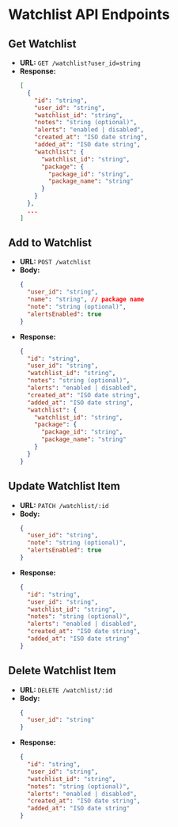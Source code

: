 # Watchlist API Endpoints

## Get Watchlist
- **URL:** `GET /watchlist?user_id=string`
- **Response:**
  ```json
  [
    {
      "id": "string",
      "user_id": "string",
      "watchlist_id": "string",
      "notes": "string (optional)",
      "alerts": "enabled | disabled",
      "created_at": "ISO date string",
      "added_at": "ISO date string",
      "watchlist": {
        "watchlist_id": "string",
        "package": {
          "package_id": "string",
          "package_name": "string"
        }
      }
    },
    ...
  ]
  ```

## Add to Watchlist
- **URL:** `POST /watchlist`
- **Body:**
  ```json
  {
    "user_id": "string",
    "name": "string", // package name
    "note": "string (optional)",
    "alertsEnabled": true
  }
  ```
- **Response:**
  ```json
  {
    "id": "string",
    "user_id": "string",
    "watchlist_id": "string",
    "notes": "string (optional)",
    "alerts": "enabled | disabled",
    "created_at": "ISO date string",
    "added_at": "ISO date string",
    "watchlist": {
      "watchlist_id": "string",
      "package": {
        "package_id": "string",
        "package_name": "string"
      }
    }
  }
  ```

## Update Watchlist Item
- **URL:** `PATCH /watchlist/:id`
- **Body:**
  ```json
  {
    "user_id": "string",
    "note": "string (optional)",
    "alertsEnabled": true
  }
  ```
- **Response:**
  ```json
  {
    "id": "string",
    "user_id": "string",
    "watchlist_id": "string",
    "notes": "string (optional)",
    "alerts": "enabled | disabled",
    "created_at": "ISO date string",
    "added_at": "ISO date string"
  }
  ```

## Delete Watchlist Item
- **URL:** `DELETE /watchlist/:id`
- **Body:**
  ```json
  {
    "user_id": "string"
  }
  ```
- **Response:**
  ```json
  {
    "id": "string",
    "user_id": "string",
    "watchlist_id": "string",
    "notes": "string (optional)",
    "alerts": "enabled | disabled",
    "created_at": "ISO date string",
    "added_at": "ISO date string"
  }
  ``` 